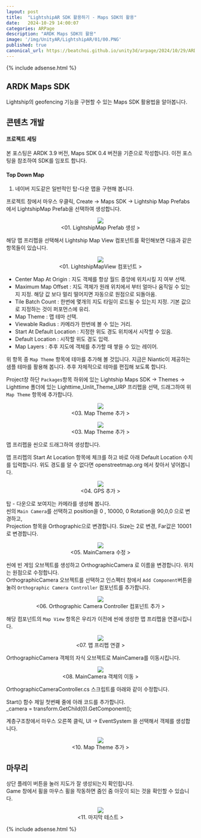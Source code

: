 ```yaml
---
layout: post
title:  "LightshipAR SDK 활용하기 - Maps SDK의 활용"
date:   2024-10-29 14:00:07
categories: ARPage
description: "ARDK Maps SDK의 활용"
image: '/img/UnityAR/LightshipAR/01/00.PNG'
published: true
canonical_url: https://beatchoi.github.io/unity3d/arpage/2024/10/29/ARDKMapsSDK01/
---
```

  
  
  {% include adsense.html %}
  
  
## ARDK Maps SDK  
Lightship의 geofencing 기능을 구현할 수 있는 Maps SDK 활용법을 알아봅니다.   
  
## 콘텐츠 개발
#### 프로젝트 세팅
  
본 포스팅은 ARDK 3.9 버전, Maps SDK 0.4 버전을 기준으로 작성합니다. 이전 포스팅을 참조하여 SDK를 임포트 합니다.  
    
  
#### Top Down Map  
1. 네이버 지도같은 일반적인 탑-다운 맵을 구현해 봅니다.

프로젝트 창에서 마우스 우클릭, Create -> Maps SDK -> Lightship Map Prefabs 에서 LightshipMap Prefab을 선택하여 생성합니다.  

<p align="center"><img src="/img/UnityAR/MapsSDK/01/01.PNG"><br/>
<01. LightshipMap Prefab 생성 ></p>  

해당 맵 프리펩을 선택해서 Lightship Map View 컴포넌트를 확인해보면 다음과 같은 항목들이 있습니다.

<p align="center"><img src="/img/UnityAR/MapsSDK/01/02.PNG"><br/>
<01. LightshipMapView 컴포넌트 ></p>  

- Center Map At Origin : 지도 객체를 항상 월드 중앙에 위치시킬 지 여부 선택.  
- Maximum Map Offset : 지도 객체가 원래 위치에서 부터 얼마나 움직일 수 있는지 지정. 해당 값 보다 멀리 떨어지면 자동으로 원점으로 되돌아옴.
- Tile Batch Count : 한번에 몇개의 지도 타일이 로드될 수 있는지 지정. 기본 값으로 지정하는 것이 퍼포먼스에 유리.
- Map Theme : 맵 테마 선택.
- Viewable Radius : 카메라가 한번에 볼 수 있는 거리.
- Start At Default Location : 지정한 위도 경도 위치에서 시작할 수 있음.
- Default Location : 시작할 위도 경도 입력.
- Map Layers : 추후 지도에 객체를 추가할 때 쌓을 수 있는 레이어.

위 항목 중 `Map Theme` 항목에 테마를 추가해 볼 것입니다. 지금은 Niantic이 제공하는 샘플 테마를 활용해 봅니다. 추후 자체적으로 테마를 편집해 보도록 합니다.  

Project창 하단 `Packages`항목 하위에 있는 Lightship Maps SDK -> Themes -> Lighttime 폴더에 있는 Lighttime_Unlit_Theme_URP 프리펩을 선택, 드래그하여 위 `Map Theme` 항목에 추가합니다.  

<p align="center"><img src="/img/UnityAR/MapsSDK/01/03.PNG"><br/>
<03. Map Theme 추가 ></p>  

<p align="center"><img src="/img/UnityAR/MapsSDK/01/04.PNG"><br/>
<03. Map Theme 추가 ></p>  

맵 프리펩을 씬으로 드래그하여 생성합니다.  

맵 프리펩의 Start At Location 항목에 체크를 하고 바로 아래 Default Location 수치를 입력합니다. 위도 경도를 알 수 없다면 openstreetmap.org 에서 찾아서 넣어봅니다.  

<p align="center"><img src="/img/UnityAR/MapsSDK/01/09.PNG"><br/>
<04. GPS 추가 ></p>  

탑 - 다운으로 보여지는 카메라를 생성해 봅니다.  
씬의 `Main Camera`를 선택하고 position을 0 , 10000, 0 Rotation을 90,0,0 으로 변경하고,  
Projection 항목을 Orthographic으로 변경합니다. Size는 2로 변경, Far값은 10001로 변경합니다.  

<p align="center"><img src="/img/UnityAR/MapsSDK/01/05.PNG"><br/>
<05. MainCamera 수정 ></p>  

씬에 빈 게임 오브젝트를 생성하고 OrthographicCamera 로 이름을 변경합니다. 위치는 원점으로 수정합니다.  
OrthographicCamera 오브젝트를 선택하고 인스펙터 창에서 `Add Component`버튼을 눌러 `Orthographic Camera Controller` 컴포넌트를 추가합니다.  

<p align="center"><img src="/img/UnityAR/MapsSDK/01/06.PNG"><br/>
<06. Orthographic Camera Controller 컴포넌트 추가 ></p>  

해당 컴포넌트의 `Map View` 항목은 우리가 이전에 씬에 생성한 맵 프리펩을 연결시킵니다.  

<p align="center"><img src="/img/UnityAR/MapsSDK/01/07.PNG"><br/>
<07. 맵 프리펩 연결 ></p>  

OrthographicCamera 객체의 자식 오브젝트로 MainCamera를 이동시킵니다.  

<p align="center"><img src="/img/UnityAR/MapsSDK/01/08.PNG"><br/>
<08. MainCamera 객체의 이동 ></p>  

OrthographicCameraController.cs 스크립트를 아래와 같이 수정합니다.  

 Start() 함수 제일 첫번째 줄에 아래 코드를 추가합니다.  
_camera = transform.GetChild(0).GetComponent<Camera>();

계층구조창에서 마우스 오른쪽 클릭, UI -> EventSystem 을 선택해서 객체를 생성합니다.  

<p align="center"><img src="/img/UnityAR/MapsSDK/01/04.PNG"><br/>
<10. Map Theme 추가 ></p>  


## 마무리
상단 플레이 버튼을 눌러 지도가 잘 생성되는지 확인힙니다.  
Game 창에서 휠을 마우스 휠을 작동하면 줌인 줌 아웃이 되는 것을 확인할 수 있습니다.  
  
<p align="center"><img src="/img/UnityAR/MapsSDK/01/11.PNG"><br/>
<11. 마지막 테스트 ></p>  
  
  
  
  {% include adsense.html %}
  
  
  
